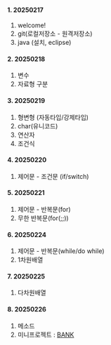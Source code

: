 #### 1. 20250217  
1. welcome!
2. git(로컬저장소 - 원격저장소)
3. java (설치, eclipse)

#### 2. 20250218
1. 변수
2. 자료형 구분

#### 3. 20250219
1. 형변형 (자동타입/강제타입)
2. char(유니코드)
3. 연산자
4. 조건식

#### 4. 20250220
1. 제어문 - 조건문 (if/switch)
   
#### 5. 20250221
1. 제어문 - 반복문(for)
2. 무한 반복문(for(;;))

#### 6. 20250224
1. 제어문 - 반복문(while/do while)
2. 1차원배열

#### 7. 20250225
1. 다차원배열

#### 8. 20250226
1. 메소드
2. 미니프로젝트 : [BANK](https://youtube.com/shorts/xxwALMTPJys?feature=share)
